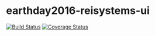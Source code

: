 # earthday2016-reisystems-ui
[![Build Status](https://secure.travis-ci.org/hieutrang-reisys/earthday2016-reisystems-ui.png?branch=master)](https://travis-ci.org/hieutrang-reisys/earthday2016-reisystems-ui)
[![Coverage Status](https://coveralls.io/repos/hieutrang-reisys/earthday2016-reisystems-ui/badge.svg?branch=master)](https://coveralls.io/r/hieutrang-reisys/earthday2016-reisystems-ui/?branch=master)
